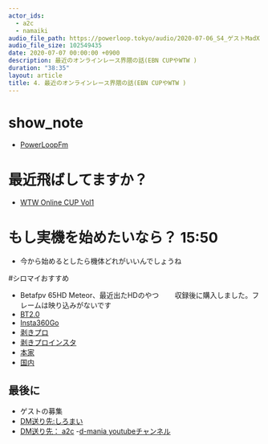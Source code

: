 ```yaml
---
actor_ids:
  - a2c
  - namaiki
audio_file_path: https://powerloop.tokyo/audio/2020-07-06_S4_ゲストMadX 1.mp3
audio_file_size: 102549435
date: 2020-07-07 00:00:00 +0900
description: 最近のオンラインレース界隈の話(EBN CUPやWTW )
duration: "38:35"
layout: article
title: 4. 最近のオンラインレース界隈の話(EBN CUPやWTW )
---
```


# show_note

- [PowerLoopFm](https://powerloop.tokyo)

# 最近飛ばしてますか？ 

- [WTW Online CUP Vol1](https://wtwonline01.peatix.com/)


# もし実機を始めたいなら？ 15:50
- 今から始めるとしたら機体どれがいいんでしょうね

#シロマイおすすめ

- Betafpv 65HD Meteor、最近出たHDのやつ
　　収録後に購入しました。フレームは映り込みがないです
- [BT2.0](https://betafpv.com/collections/bt2-0-series)
- [Insta360Go](https://www.insta360.com/product/insta360-go?insrc=INRUQCR%2F&locale=ja-jp)
- [剥きプロ](https://rotorbuilds.com/build/21549)
- [剥きプロインスタ](https://www.instagram.com/cinewhoop.tokyo/?igshid=tvwlf9en5qly)
- [本家](https://newbeedrone.com/collections/flight-controller/products/acrobee-beebrain-pro-flight-controller-camera-set-frsky-s-fhss)
- [国内](http://goldstonejapan.cart.fc2.com/ca177/3151/p-r177-s/)

## 最後に

- ゲストの募集
- [DM送り先:しろまい](https://twitter.com/namaikicastle)
- [DM送り先： a2c](https://twitter.com/atusi)
-[d-mania youtubeチャンネル](https://www.youtube.com/channel/UCEeNY0KRhKoCE3TsBvVx75Q)


